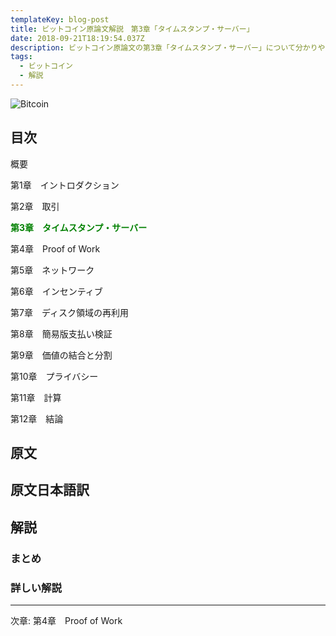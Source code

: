 ```yaml
---
templateKey: blog-post
title: ビットコイン原論文解説　第3章「タイムスタンプ・サーバー」
date: 2018-09-21T18:19:54.037Z
description: ビットコイン原論文の第3章「タイムスタンプ・サーバー」について分かりやすく解説します。
tags:
  - ビットコイン
  - 解説
---
```

![Bitcoin](/img/bitcoin-header.jpg)

## 目次

概要

第1章　イントロダクション

第2章　取引

**<font color="Green">第3章　タイムスタンプ・サーバー</font>**

第4章　Proof of Work

第5章　ネットワーク

第6章　インセンティブ

第7章　ディスク領域の再利用

第8章　簡易版支払い検証

第9章　価値の結合と分割

第10章　プライバシー

第11章　計算

第12章　結論

## 原文


## 原文日本語訳



## 解説

### まとめ



### 詳しい解説



<hr>
次章: 第4章　Proof of Work
